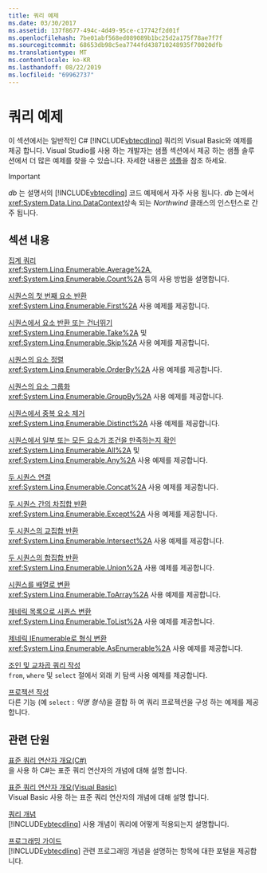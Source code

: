 ```yaml
---
title: 쿼리 예제
ms.date: 03/30/2017
ms.assetid: 137f8677-494c-4d49-95ce-c17742f2d01f
ms.openlocfilehash: 7be01abf568ed089089b1bc25d2a175f78ae7f7f
ms.sourcegitcommit: 68653db98c5ea7744fd438710248935f70020dfb
ms.translationtype: MT
ms.contentlocale: ko-KR
ms.lasthandoff: 08/22/2019
ms.locfileid: "69962737"
---
```

# <a name="query-examples"></a>쿼리 예제
이 섹션에서는 일반적인 C# [!INCLUDE[vbtecdlinq](../../../../../../includes/vbtecdlinq-md.md)] 쿼리의 Visual Basic와 예제를 제공 합니다. Visual Studio를 사용 하는 개발자는 샘플 섹션에서 제공 하는 샘플 솔루션에서 더 많은 예제를 찾을 수 있습니다. 자세한 내용은 [샘플](../../../../../../docs/framework/data/adonet/sql/linq/samples.md)을 참조 하세요.  
  
> [!IMPORTANT]
> *db* 는 설명서의 [!INCLUDE[vbtecdlinq](../../../../../../includes/vbtecdlinq-md.md)] 코드 예제에서 자주 사용 됩니다. *db* 는에서 <xref:System.Data.Linq.DataContext>상속 되는 *Northwind* 클래스의 인스턴스로 간주 됩니다.  
  
## <a name="in-this-section"></a>섹션 내용  
 [집계 쿼리](../../../../../../docs/framework/data/adonet/sql/linq/aggregate-queries.md)  
 <xref:System.Linq.Enumerable.Average%2A>, <xref:System.Linq.Enumerable.Count%2A> 등의 사용 방법을 설명합니다.  
  
 [시퀀스의 첫 번째 요소 반환](../../../../../../docs/framework/data/adonet/sql/linq/return-the-first-element-in-a-sequence.md)  
 <xref:System.Linq.Enumerable.First%2A> 사용 예제를 제공합니다.  
  
 [시퀀스에서 요소 반환 또는 건너뛰기](../../../../../../docs/framework/data/adonet/sql/linq/return-or-skip-elements-in-a-sequence.md)  
 <xref:System.Linq.Enumerable.Take%2A> 및 <xref:System.Linq.Enumerable.Skip%2A> 사용 예제를 제공합니다.  
  
 [시퀀스의 요소 정렬](../../../../../../docs/framework/data/adonet/sql/linq/sort-elements-in-a-sequence.md)  
 <xref:System.Linq.Enumerable.OrderBy%2A> 사용 예제를 제공합니다.  
  
 [시퀀스의 요소 그룹화](../../../../../../docs/framework/data/adonet/sql/linq/group-elements-in-a-sequence.md)  
 <xref:System.Linq.Enumerable.GroupBy%2A> 사용 예제를 제공합니다.  
  
 [시퀀스에서 중복 요소 제거](../../../../../../docs/framework/data/adonet/sql/linq/eliminate-duplicate-elements-from-a-sequence.md)  
 <xref:System.Linq.Enumerable.Distinct%2A> 사용 예제를 제공합니다.  
  
 [시퀀스에서 일부 또는 모든 요소가 조건을 만족하는지 확인](../../../../../../docs/framework/data/adonet/sql/linq/determine-if-any-or-all-elements-in-a-sequence-satisfy-a-condition.md)  
 <xref:System.Linq.Enumerable.All%2A> 및 <xref:System.Linq.Enumerable.Any%2A> 사용 예제를 제공합니다.  
  
 [두 시퀀스 연결](../../../../../../docs/framework/data/adonet/sql/linq/concatenate-two-sequences.md)  
 <xref:System.Linq.Enumerable.Concat%2A> 사용 예제를 제공합니다.  
  
 [두 시퀀스 간의 차집합 반환](../../../../../../docs/framework/data/adonet/sql/linq/return-the-set-difference-between-two-sequences.md)  
 <xref:System.Linq.Enumerable.Except%2A> 사용 예제를 제공합니다.  
  
 [두 시퀀스의 교집합 반환](../../../../../../docs/framework/data/adonet/sql/linq/return-the-set-intersection-of-two-sequences.md)  
 <xref:System.Linq.Enumerable.Intersect%2A> 사용 예제를 제공합니다.  
  
 [두 시퀀스의 합집합 반환](../../../../../../docs/framework/data/adonet/sql/linq/return-the-set-union-of-two-sequences.md)  
 <xref:System.Linq.Enumerable.Union%2A> 사용 예제를 제공합니다.  
  
 [시퀀스를 배열로 변환](../../../../../../docs/framework/data/adonet/sql/linq/convert-a-sequence-to-an-array.md)  
 <xref:System.Linq.Enumerable.ToArray%2A> 사용 예제를 제공합니다.  
  
 [제네릭 목록으로 시퀀스 변환](../../../../../../docs/framework/data/adonet/sql/linq/convert-a-sequence-to-a-generic-list.md)  
 <xref:System.Linq.Enumerable.ToList%2A> 사용 예제를 제공합니다.  
  
 [제네릭 IEnumerable로 형식 변환](../../../../../../docs/framework/data/adonet/sql/linq/convert-a-type-to-a-generic-ienumerable.md)  
 <xref:System.Linq.Enumerable.AsEnumerable%2A> 사용 예제를 제공합니다.  
  
 [조인 및 교차곱 쿼리 작성](../../../../../../docs/framework/data/adonet/sql/linq/formulate-joins-and-cross-product-queries.md)  
 `from`, `where` 및 `select` 절에서 외래 키 탐색 사용 예제를 제공합니다.  
  
 [프로젝션 작성](../../../../../../docs/framework/data/adonet/sql/linq/formulate-projections.md)  
 다른 기능 (예 `select` : *익명 형식*)을 결합 하 여 쿼리 프로젝션을 구성 하는 예제를 제공 합니다.  
  
## <a name="related-sections"></a>관련 단원  
 [표준 쿼리 연산자 개요(C#)](../../../../../csharp/programming-guide/concepts/linq/standard-query-operators-overview.md)  
 을 사용 하 C#는 표준 쿼리 연산자의 개념에 대해 설명 합니다.  
  
 [표준 쿼리 연산자 개요(Visual Basic)](../../../../../visual-basic/programming-guide/concepts/linq/standard-query-operators-overview.md)  
 Visual Basic 사용 하는 표준 쿼리 연산자의 개념에 대해 설명 합니다.  
  
 [쿼리 개념](../../../../../../docs/framework/data/adonet/sql/linq/query-concepts.md)  
 [!INCLUDE[vbtecdlinq](../../../../../../includes/vbtecdlinq-md.md)] 사용 개념이 쿼리에 어떻게 적용되는지 설명합니다.  
  
 [프로그래밍 가이드](../../../../../../docs/framework/data/adonet/sql/linq/programming-guide.md)  
 [!INCLUDE[vbtecdlinq](../../../../../../includes/vbtecdlinq-md.md)] 관련 프로그래밍 개념을 설명하는 항목에 대한 포털을 제공합니다.
